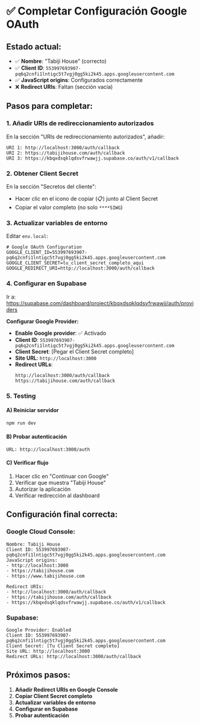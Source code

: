 # ✅ Completar Configuración Google OAuth

## **Estado actual:**
- ✅ **Nombre**: "Tabiji House" (correcto)
- ✅ **Client ID**: `553997693907-pq6q2cnfi1lntigc5t7vgj0gg5ki2k45.apps.googleusercontent.com`
- ✅ **JavaScript origins**: Configurados correctamente
- ❌ **Redirect URIs**: Faltan (sección vacía)

## **Pasos para completar:**

### **1. Añadir URIs de redireccionamiento autorizados**

En la sección "URIs de redireccionamiento autorizados", añadir:

```
URI 1: http://localhost:3000/auth/callback
URI 2: https://tabijihouse.com/auth/callback
URI 3: https://kbqxdsqklqdsvfrwawjj.supabase.co/auth/v1/callback
```

### **2. Obtener Client Secret**

En la sección "Secretos del cliente":
- Hacer clic en el icono de copiar (📋) junto al Client Secret
- Copiar el valor completo (no solo `****5IWG`)

### **3. Actualizar variables de entorno**

Editar `env.local`:
```env
# Google OAuth Configuration
GOOGLE_CLIENT_ID=553997693907-pq6q2cnfi1lntigc5t7vgj0gg5ki2k45.apps.googleusercontent.com
GOOGLE_CLIENT_SECRET=tu_client_secret_completo_aqui
GOOGLE_REDIRECT_URI=http://localhost:3000/auth/callback
```

### **4. Configurar en Supabase**

Ir a: https://supabase.com/dashboard/project/kbqxdsqklqdsvfrwawjj/auth/providers

**Configurar Google Provider:**
- **Enable Google provider**: ✅ Activado
- **Client ID**: `553997693907-pq6q2cnfi1lntigc5t7vgj0gg5ki2k45.apps.googleusercontent.com`
- **Client Secret**: [Pegar el Client Secret completo]
- **Site URL**: `http://localhost:3000`
- **Redirect URLs**: 
  ```
  http://localhost:3000/auth/callback
  https://tabijihouse.com/auth/callback
  ```

### **5. Testing**

#### **A) Reiniciar servidor**
```bash
npm run dev
```

#### **B) Probar autenticación**
```
URL: http://localhost:3000/auth
```

#### **C) Verificar flujo**
1. Hacer clic en "Continuar con Google"
2. Verificar que muestra "Tabiji House"
3. Autorizar la aplicación
4. Verificar redirección al dashboard

## **Configuración final correcta:**

### **Google Cloud Console:**
```
Nombre: Tabiji House
Client ID: 553997693907-pq6q2cnfi1lntigc5t7vgj0gg5ki2k45.apps.googleusercontent.com
JavaScript origins:
- http://localhost:3000
- https://tabijihouse.com
- https://www.tabijihouse.com

Redirect URIs:
- http://localhost:3000/auth/callback
- https://tabijihouse.com/auth/callback
- https://kbqxdsqklqdsvfrwawjj.supabase.co/auth/v1/callback
```

### **Supabase:**
```
Google Provider: Enabled
Client ID: 553997693907-pq6q2cnfi1lntigc5t7vgj0gg5ki2k45.apps.googleusercontent.com
Client Secret: [Tu Client Secret completo]
Site URL: http://localhost:3000
Redirect URLs: http://localhost:3000/auth/callback
```

## **Próximos pasos:**
1. **Añadir Redirect URIs en Google Console**
2. **Copiar Client Secret completo**
3. **Actualizar variables de entorno**
4. **Configurar en Supabase**
5. **Probar autenticación**

